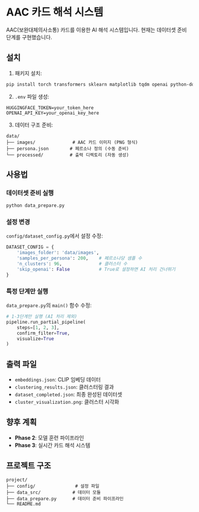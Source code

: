 # AAC 카드 해석 시스템

AAC(보완대체의사소통) 카드를 이용한 AI 해석 시스템입니다. 현재는 데이터셋 준비 단계를 구현했습니다.

## 설치

1. 패키지 설치:
```bash
pip install torch transformers sklearn matplotlib tqdm openai python-dotenv pillow huggingface-hub
```

2. `.env` 파일 생성:
```
HUGGINGFACE_TOKEN=your_token_here
OPENAI_API_KEY=your_openai_key_here
```

3. 데이터 구조 준비:
```
data/
├── images/              # AAC 카드 이미지 (PNG 형식)
├── persona.json        # 페르소나 정의 (수동 준비)
└── processed/          # 출력 디렉토리 (자동 생성)
```

## 사용법

### 데이터셋 준비 실행
```bash
python data_prepare.py
```

### 설정 변경
`config/dataset_config.py`에서 설정 수정:
```python
DATASET_CONFIG = {
    'images_folder': 'data/images',
    'samples_per_persona': 200,    # 페르소나당 샘플 수
    'n_clusters': 96,              # 클러스터 수
    'skip_openai': False           # True로 설정하면 AI 처리 건너뛰기
}
```

### 특정 단계만 실행
`data_prepare.py`의 `main()` 함수 수정:
```python
# 1-3단계만 실행 (AI 처리 제외)
pipeline.run_partial_pipeline(
    steps=[1, 2, 3],
    confirm_filter=True,
    visualize=True
)
```

## 출력 파일

- `embeddings.json`: CLIP 임베딩 데이터
- `clustering_results.json`: 클러스터링 결과
- `dataset_completed.json`: 최종 완성된 데이터셋
- `cluster_visualization.png`: 클러스터 시각화

## 향후 계획

- **Phase 2**: 모델 훈련 파이프라인
- **Phase 3**: 실시간 카드 해석 시스템

## 프로젝트 구조

```
project/
├── config/               # 설정 파일
├── data_src/            # 데이터 모듈
├── data_prepare.py      # 데이터 준비 파이프라인
└── README.md
```